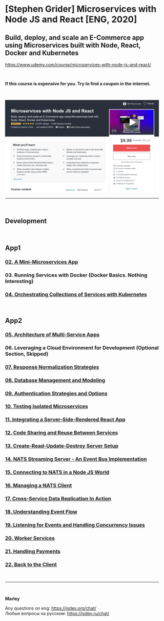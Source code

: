 # [Stephen Grider] Microservices with Node JS and React [ENG, 2020]

## Build, deploy, and scale an E-Commerce app using Microservices built with Node, React, Docker and Kubernetes

https://www.udemy.com/course/microservices-with-node-js-and-react/

<br/>

**If this course is expensive for you. Try to find a coupon in the internet.**

<br/>

![Application](/img/pic-00-01.png?raw=true)

<hr/>

<br/>

## Development

<br/>

## App1

### [02. A Mini-Microservices App](./02_A_Mini_Microservices_App.md)

### 03. Running Services with Docker (Docker Basics. Nothing Interesting)

### [04. Orchestrating Collections of Services with Kubernetes](./04_Orchestrating_Collections_of_Services_with_Kubernetes.md)

<br/>

## App2

### [05. Architecture of Multi-Service Apps](./05_Architecture_of_Multi_Service_Apps.md)

### 06. Leveraging a Cloud Environment for Development (Optional Section, Skipped)

### [07. Response Normalization Strategies](./07_Response_Normalization_Strategies.md)

### [08. Database Management and Modeling](./08_Database_Management_and_Modeling.md)

### [09. Authentication Strategies and Options](./09_Authentication_Strategies_and_Options.md)

### [10. Testing Isolated Microservices](./10_Testing_Isolated_Microservices.md)

### [11. Integrating a Server-Side-Rendered React App](./11_Integrating_a_Server_Side_Rendered_React_App.md)

### [12. Code Sharing and Reuse Between Services](./12_Code_Sharing_and_Reuse_Between_Services.md)

### [13. Create-Read-Update-Destroy Server Setup](./13_Create_Read_Update_Destroy_Server_Setup.md)

### [14. NATS Streaming Server - An Event Bus Implementation](./14_NATS_Streaming_Server_An_Event_Bus_Implementation.md)

### [15. Connecting to NATS in a Node JS World](./15_Connecting_to_NATS_in_a_Node_JS_World.md)

### [16. Managing a NATS Client](./16_Managing_a_NATS_Client.md)

### [17. Cross-Service Data Replication In Action](./17_Cross_Service_Data_Replication_In_Action.md)

### [18. Understanding Event Flow](./18_Understanding_Event_Flow.md)

### [19. Listening for Events and Handling Concurrency Issues](./19_Listening_for_Events_and_Handling_Concurrency_Issues.md)

### [20. Worker Services](./20_Worker_Services.md)

### [21. Handling Payments](./21_Handling_Payments.md)

### [22. Back to the Client](./22_Back_to_the_Client.md)

<br/>

---

<br/>

**Marley**

Any questions on eng: https://jsdev.org/chat/  
Любые вопросы на русском: https://jsdev.ru/chat/
